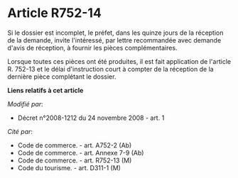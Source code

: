 # Article R752-14

Si le dossier est incomplet, le préfet, dans les quinze jours de la réception de la demande, invite l'intéressé, par lettre
recommandée avec demande d'avis de réception, à fournir les pièces complémentaires. 

Lorsque toutes ces pièces ont été produites, il est fait application de l'article R. 752-13 et le délai d'instruction court à
compter de la réception de la dernière pièce complétant le dossier.

**Liens relatifs à cet article**

_Modifié par_:

  - Décret n°2008-1212 du 24 novembre 2008 - art. 1

_Cité par_:

  - Code de commerce. - art. A752-2 (Ab)
  - Code de commerce. - art. Annexe 7-9 (Ab)
  - Code de commerce. - art. R752-13 (M)
  - Code du tourisme. - art. D311-1 (M)
